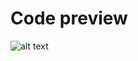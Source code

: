 # Code preview

![alt text](https://github.com/Richardbarbosasilva/remove-microsoftedge/blob/main/edge.png)
